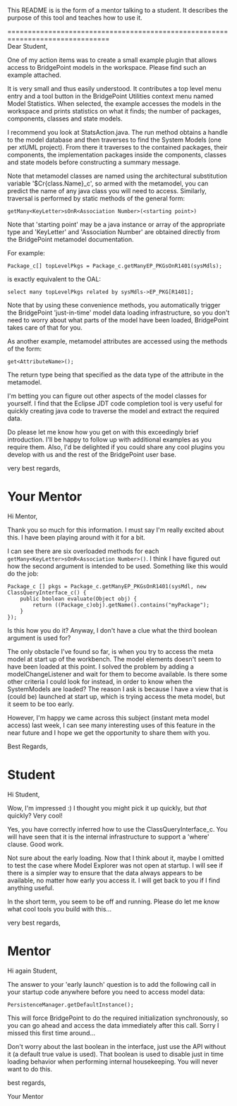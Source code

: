 This README is is the form of a mentor talking to a student.  It describes the 
purpose of this tool and teaches how to use it.   

===============================================================================   
Dear Student,   
 
One of my action items was to create a small example plugin that allows access 
to BridgePoint models in the workspace. Please find such an example attached.   
 
It is very small and thus easily understood. It contributes a top level menu 
entry and a tool button in the BridgePoint Utilities context menu named 
Model Statistics. When selected, the example accesses the models in the 
workspace and prints statistics on what it finds; the number of packages,
components, classes and state models.   
 
I recommend you look at StatsAction.java. The run method obtains a handle to 
the model database and then traverses to find the System Models (one per xtUML 
project). From there it traverses to the contained packages, their components,
the implementation packages inside the components, classes and state models 
before constructing a summary message.   
 
Note that metamodel classes are named using the architectural substitution 
variable '$Cr{class.Name}_c', so armed with the metamodel, you can predict the 
name of any java class you will need to access. Similarly, traversal is 
performed by static methods of the general form:    
```
getMany<KeyLetter>sOnR<Association Number>(<starting point>)
```

Note that 'starting point' may be a java instance or array of the appropriate 
type and 'KeyLetter' and 'Association Number' are obtained directly from the 
BridgePoint metamodel documentation.   
 
For example:   
 
```Package_c[] topLevelPkgs = Package_c.getManyEP_PKGsOnR1401(sysMdls);```   
 
is exactly equivalent to the OAL:   
 
```select many topLevelPkgs related by sysMdls->EP_PKG[R1401];```   
 
Note that by using these convenience methods, you automatically trigger the 
BridgePoint 'just-in-time' model data loading infrastructure, so you don't need 
to worry about what parts of the model have been loaded, BridgePoint takes care 
of that for you.   
 
As another example, metamodel attributes are accessed using the methods of the 
form:    
```
get<AttributeName>(); 
```

The return type being that specified as the data type of the attribute in the 
metamodel.   
 
I'm betting you can figure out other aspects of the model classes for yourself. 
I find that the Eclipse JDT code completion tool is very useful for quickly 
creating java code to traverse the model and extract the required data.   
 
Do please let me know how you get on with this exceedingly brief introduction. 
I'll be happy to follow up with additional examples as you require them. Also, 
I'd be delighted if you could share any cool plugins you develop with us and the
rest of the BridgePoint user base.   
 
very best regards,   
 
Your Mentor   
===============================================================================   
Hi Mentor,   
 
Thank you so much for this information. I must say I'm really excited about 
this. I have been playing around with it for a bit.    
 
I can see there are six overloaded methods for each 
```getMany<KeyLetter>sOnR<Association Number>()```. I think I have figured out how the
second argument is intended to be used. Something like this would do the job:   
 
```
Package_c [] pkgs = Package_c.getManyEP_PKGsOnR1401(sysMdl, new ClassQueryInterface_c() {
    public boolean evaluate(Object obj) {
        return ((Package_c)obj).getName().contains("myPackage");
    }
});
```
 
Is this how you do it? Anyway, I don't have a clue what the third boolean 
argument is used for?   
 
The only obstacle I've found so far, is when you try to access the meta model at
start up of the workbench. The model elements doesn't seem to have been loaded 
at this point. I solved the problem by adding a modelChangeListener and wait for
them to become available. Is there some other criteria I could look for instead,
in order to know when the SystemModels are loaded? The reason I ask is because 
I have a view that is (could be) launched at start up, which is trying access 
the meta model, but it seem to be too early.    
 
However, I'm happy we came across this subject (instant meta model access) last 
week, I can see many interesting uses of this feature in the near future and I 
hope we get the opportunity to share them with you.   
  
Best Regards,   
 
Student   
===============================================================================   
Hi Student,    
 
Wow, I'm impressed :) I thought you might pick it up quickly, but _that_ 
quickly? Very cool!   
 
Yes, you have correctly inferred how to use the ClassQueryInterface_c. You will 
have seen that it is the internal infrastructure to support a 'where' clause. 
Good work.   
 
Not sure about the early loading. Now that I think about it, maybe I omitted to 
test the case where Model Explorer was not open at startup. I will see if there 
is a simpler way to ensure that the data always appears to be available, no 
matter how early you access it. I will get back to you if I find anything useful.   
 
In the short term, you seem to be off and running. Please do let me know what 
cool tools you build with this...    
 
very best regards,   
 
Mentor   
===============================================================================   
Hi again Student,   
 
The answer to your 'early launch' question is to add the following call in your 
startup code anywhere before you need to access model data:   

``` 
PersistenceManager.getDefaultInstance();
```

This will force BridgePoint to do the required initialization synchronously, so 
you can go ahead and access the data immediately after this call. Sorry I 
missed this first time around...   
 
Don't worry about the last boolean in the interface, just use the API without 
it (a default true value is used). That boolean is used to disable just in time 
loading behavior when performing internal housekeeping. You will never want to 
do this.   

best regards,   
 
Your Mentor


